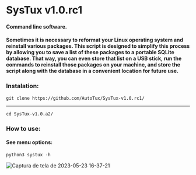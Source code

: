 # SysTux  v1.0.rc1

#### Command line software.

#### Sometimes it is necessary to reformat your Linux operating system and reinstall various packages. This script is designed to simplify this process by allowing you to save a list of these packages to a portable SQLite database. That way, you can even store that list on a USB stick, run the commands to reinstall those packages on your machine, and store the script along with the database in a convenient location for future use.



### Instalation:

    git clone https://github.com/AutoTux/SysTux-v1.0.rc1/
    
----------

    cd SysTux-v1.0.a2/
    
### How to use:

#### See menu options:

    python3 systux -h
    

![Captura de tela de 2023-05-23 16-37-21](https://github.com/AutoTux/SysTux-v1.0.a3/assets/79322362/2910d5bd-ad5c-41dc-8a50-d373ed74ded8)

